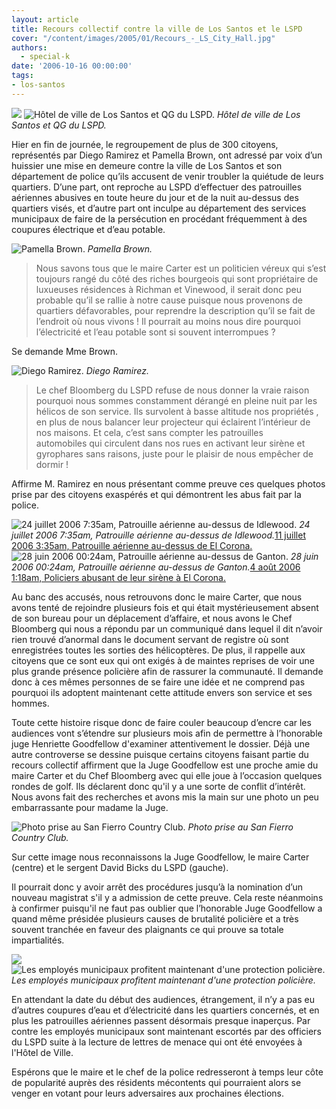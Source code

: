 ```yaml
---
layout: article
title: Recours collectif contre la ville de Los Santos et le LSPD
cover: "/content/images/2005/01/Recours_-_LS_City_Hall.jpg"
authors:
  - special-k
date: '2006-10-16 00:00:00'
tags:
- los-santos
---
```


![](/content/images/2005/01/Recours_-_LS_City_Hall.jpg)
![Hôtel de ville de Los Santos et QG du LSPD.](/content/images/2005/01/Recours_-_LSPD_HQ.jpg)
_Hôtel de ville de Los Santos et QG du LSPD._

Hier en fin de journée, le regroupement de plus de 300 citoyens, représentés par Diego Ramirez et Pamella Brown, ont adressé par voix d’un huissier une mise en demeure contre la ville de Los Santos et son département de police qu’ils accusent de venir troubler la quiétude de leurs quartiers. D’une part, ont reproche au LSPD d’effectuer des patrouilles aériennes abusives en toute heure du jour et de la nuit au-dessus des quartiers visés, et d’autre part ont inculpe au département des services municipaux de faire de la persécution en procédant fréquemment à des coupures électrique et d’eau potable.

![Pamella Brown.](/content/images/2005/01/Recours_-_Pamella_Brown.jpg)
_Pamella Brown._

> Nous savons tous que le maire Carter est un politicien véreux qui s’est toujours rangé du côté des riches bourgeois qui sont propriétaire de luxueuses résidences à Richman et Vinewood, il serait donc peu probable qu’il se rallie à notre cause puisque nous provenons de quartiers défavorables, pour reprendre la description qu’il se fait de l’endroit où nous vivons !&nbsp;Il pourrait au moins nous dire pourquoi l’électricité et l’eau potable sont si souvent interrompues ?

Se demande Mme Brown.

![Diego Ramirez.](/content/images/2005/01/Recours_-_Raphael_Ramirez.jpg)
_Diego Ramirez._

> Le chef Bloomberg du LSPD refuse de nous donner la vraie raison pourquoi nous sommes constamment dérangé en pleine nuit par les hélicos de son service. Ils survolent à basse altitude nos propriétés&nbsp;, en plus de nous balancer leur projecteur qui éclairent l’intérieur de nos maisons. Et cela, c’est sans compter les&nbsp;patrouilles automobiles&nbsp;qui circulent dans nos rues en activant leur sirène et gyrophares sans raisons, juste pour le plaisir de nous empêcher de dormir !

Affirme M. Ramirez en nous présentant comme preuve ces quelques photos prise par des citoyens exaspérés et qui démontrent les abus fait par la police.

![24 juillet 2006 7:35am, Patrouille aérienne au-dessus de Idlewood.](/content/images/2005/01/Recours_-_Helico_Jours_Idlewood.jpg)
_24 juillet 2006 7:35am, Patrouille aérienne au-dessus de Idlewood._[11 juillet 2006 3:35am, Patrouille aérienne au-dessus de El Corona.](/content/images/2005/01/Recours_-_Helico_Nuit_ElCorona.jpg)
![28 juin 2006 00:24am, Patrouille aérienne au-dessus de Ganton.](/content/images/2005/01/Recours_-_Helico_Nuit_Ganton.jpg)
_28 juin 2006 00:24am, Patrouille aérienne au-dessus de Ganton._[4 août 2006 1:18am, Policiers abusant de leur sirène à El Corona.](/content/images/2005/01/Recours_-_LSPD_Car_Meeting.jpg)

Au banc des accusés, nous retrouvons donc le maire Carter, que nous avons tenté de rejoindre plusieurs fois et qui était mystérieusement absent de son bureau pour un déplacement d’affaire, et nous avons le Chef Bloomberg qui nous a répondu par un communiqué dans lequel il dit n’avoir rien trouvé d’anormal dans le document servant de registre où sont enregistrées toutes les sorties des hélicoptères. De plus, il rappelle aux citoyens que ce sont eux qui ont exigés à de maintes reprises de voir une plus grande présence policière afin de rassurer la communauté. Il demande donc à ces mêmes personnes de se faire une idée et ne comprend pas pourquoi ils adoptent maintenant cette attitude envers son service et ses hommes.

Toute cette histoire risque donc de faire couler beaucoup d’encre car les audiences vont s’étendre sur plusieurs mois afin de permettre à l’honorable juge Henriette Goodfellow d'examiner attentivement le dossier. Déjà une autre controverse se dessine puisque certains citoyens faisant partie du recours collectif affirment que la Juge Goodfellow est une proche amie du maire Carter et du Chef Bloomberg avec qui elle joue à l’occasion quelques rondes de golf. Ils déclarent donc qu'il y a une sorte de conflit d’intérêt. Nous avons fait des recherches et avons mis la main sur une photo un peu embarrassante pour madame la Juge.

![Photo prise au San Fierro Country Club.](/content/images/2005/01/Recours_-_Golf_Photo.jpg)
_Photo prise au San Fierro Country Club._

Sur cette image nous reconnaissons la Juge Goodfellow, le maire Carter (centre) et le sergent David Bicks du LSPD (gauche).

Il pourrait donc y avoir arrêt des procédures jusqu’à la nomination d’un nouveau magistrat s'il y a admission de cette preuve. Cela reste néanmoins à confirmer puisqu'il ne faut pas oublier que l’honorable Juge Goodfellow a quand même présidée plusieurs causes de brutalité policière et a très souvent tranchée en faveur des plaignants ce qui prouve sa totale impartialités.

![](/content/images/2005/01/Recours_-_LS_Utilities.jpg)
![Les employés municipaux profitent maintenant d'une protection policière.](/content/images/2005/01/Recours_-_LS_Utilities_2.jpg)
_Les employés municipaux profitent maintenant d'une protection policière._

En attendant la date du début des audiences, étrangement, il n’y a pas eu d’autres coupures d’eau et d’électricité dans les quartiers concernés, et en plus les patrouilles aériennes passent désormais presque inaperçus. Par contre les employés municipaux sont maintenant escortés par des officiers du LSPD suite à la lecture de lettres de menace qui ont été envoyées à l'Hôtel de Ville.

Espérons que le maire et le chef de la police redresseront à temps leur côte de popularité auprès des résidents mécontents qui pourraient alors se venger en votant pour leurs adversaires aux prochaines élections.